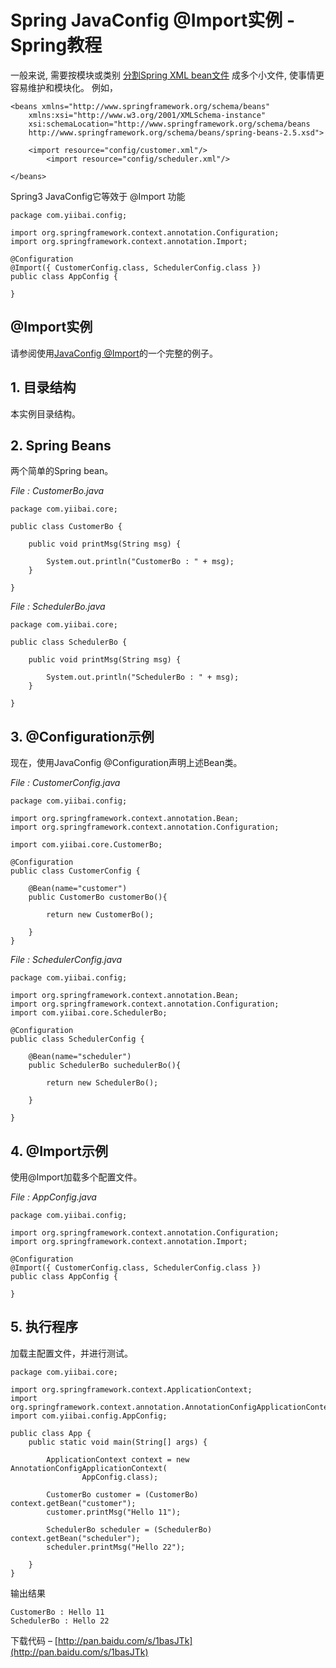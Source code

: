 # Spring JavaConfig @Import实例 - Spring教程

一般来说, 需要按模块或类别 [分割Spring XML bean文件](http://www.yiibai.com/spring/load-multiple-spring-bean-configuration-file.html) 成多个小文件, 使事情更容易维护和模块化。 例如，

```
<beans xmlns="http://www.springframework.org/schema/beans"
    xmlns:xsi="http://www.w3.org/2001/XMLSchema-instance"
    xsi:schemaLocation="http://www.springframework.org/schema/beans
    http://www.springframework.org/schema/beans/spring-beans-2.5.xsd">

    <import resource="config/customer.xml"/>
        <import resource="config/scheduler.xml"/>

</beans>
```

Spring3 JavaConfig它等效于 @Import 功能

```
package com.yiibai.config;

import org.springframework.context.annotation.Configuration;
import org.springframework.context.annotation.Import;

@Configuration
@Import({ CustomerConfig.class, SchedulerConfig.class })
public class AppConfig {

}
```

## @Import实例

请参阅使用[JavaConfig @Import](mailto:JavaConfig@Import)的一个完整的例子。

## 1\. 目录结构

本实例目录结构。

## 2\. Spring Beans

两个简单的Spring bean。

_File : CustomerBo.java_

```
package com.yiibai.core;

public class CustomerBo {

    public void printMsg(String msg) {

        System.out.println("CustomerBo : " + msg);
    }

}
```

_File : SchedulerBo.java_

```
package com.yiibai.core;

public class SchedulerBo {

    public void printMsg(String msg) {

        System.out.println("SchedulerBo : " + msg);
    }

}
```

## 3\. @Configuration示例

现在，使用JavaConfig @Configuration声明上述Bean类。

_File : CustomerConfig.java_

```
package com.yiibai.config;

import org.springframework.context.annotation.Bean;
import org.springframework.context.annotation.Configuration;

import com.yiibai.core.CustomerBo;

@Configuration
public class CustomerConfig {

    @Bean(name="customer")
    public CustomerBo customerBo(){

        return new CustomerBo();

    }
}
```

_File : SchedulerConfig.java_

```
package com.yiibai.config;

import org.springframework.context.annotation.Bean;
import org.springframework.context.annotation.Configuration;
import com.yiibai.core.SchedulerBo;

@Configuration
public class SchedulerConfig {

    @Bean(name="scheduler")
    public SchedulerBo suchedulerBo(){

        return new SchedulerBo();

    }

}
```

## 4\. @Import示例

使用@Import加载多个配置文件。

_File : AppConfig.java_

```
package com.yiibai.config;

import org.springframework.context.annotation.Configuration;
import org.springframework.context.annotation.Import;

@Configuration
@Import({ CustomerConfig.class, SchedulerConfig.class })
public class AppConfig {

}
```

## 5\. 执行程序

加载主配置文件，并进行测试。

```
package com.yiibai.core;

import org.springframework.context.ApplicationContext;
import org.springframework.context.annotation.AnnotationConfigApplicationContext;
import com.yiibai.config.AppConfig;

public class App {
    public static void main(String[] args) {

        ApplicationContext context = new AnnotationConfigApplicationContext(
                AppConfig.class);

        CustomerBo customer = (CustomerBo) context.getBean("customer");
        customer.printMsg("Hello 11");

        SchedulerBo scheduler = (SchedulerBo) context.getBean("scheduler");
        scheduler.printMsg("Hello 22");

    }
}
```

输出结果

```
CustomerBo : Hello 11
SchedulerBo : Hello 22
```

下载代码 – [http://pan.baidu.com/s/1basJTk](http://pan.baidu.com/s/1basJTk)

